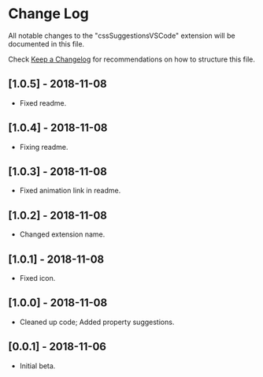 # Change Log
All notable changes to the "cssSuggestionsVSCode" extension will be documented in this file.

Check [Keep a Changelog](http://keepachangelog.com/) for recommendations on how to structure this file.

## [1.0.5] - 2018-11-08
- Fixed readme.

## [1.0.4] - 2018-11-08
- Fixing readme.

## [1.0.3] - 2018-11-08
- Fixed animation link in readme.

## [1.0.2] - 2018-11-08
- Changed extension name.

## [1.0.1] - 2018-11-08
- Fixed icon.

## [1.0.0] - 2018-11-08
- Cleaned up code; Added property suggestions.

## [0.0.1] - 2018-11-06
- Initial beta.